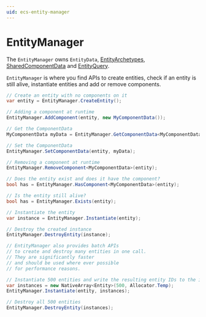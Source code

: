 ```yaml
---
uid: ecs-entity-manager
---
```

# EntityManager

The `EntityManager` owns `EntityData`, [EntityArchetypes](xref:Unity.Entities.EntityArchetype), [SharedComponentData](xref:Unity.Entities.ISharedComponentData) and [EntityQuery](xref:Unity.Entities.EntityQuery).

`EntityManager` is where you find APIs to create entities, check if an entity is still alive, instantiate entities and add or remove components.

```cs
// Create an entity with no components on it
var entity = EntityManager.CreateEntity();

// Adding a component at runtime
EntityManager.AddComponent(entity, new MyComponentData());

// Get the ComponentData
MyComponentData myData = EntityManager.GetComponentData<MyComponentData>(entity);

// Set the ComponentData
EntityManager.SetComponentData(entity, myData);

// Removing a component at runtime
EntityManager.RemoveComponent<MyComponentData>(entity);

// Does the entity exist and does it have the component?
bool has = EntityManager.HasComponent<MyComponentData>(entity);

// Is the entity still alive?
bool has = EntityManager.Exists(entity);

// Instantiate the entity
var instance = EntityManager.Instantiate(entity);

// Destroy the created instance
EntityManager.DestroyEntity(instance);
```

```cs
// EntityManager also provides batch APIs
// to create and destroy many entities in one call. 
// They are significantly faster 
// and should be used where ever possible
// for performance reasons.

// Instantiate 500 entities and write the resulting entity IDs to the instances array
var instances = new NativeArray<Entity>(500, Allocator.Temp);
EntityManager.Instantiate(entity, instances);

// Destroy all 500 entities
EntityManager.DestroyEntity(instances);
```

